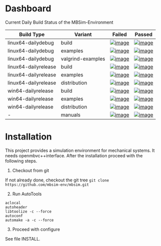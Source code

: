 # Dashboard

Current Daily Build Status of the MBSim-Environment

| Build Type | Variant | Failed | Passed |
|------------|---------|--------|--------|
| linux64-dailydebug | build | [![image](http://www.mbsim-env.de/mbsim/buildsystemstate/linux64-dailydebug-build.nrFailed.svg)](http://www.mbsim-env.de/mbsim/linux64-dailydebug/report/result_current/) | [![image](http://www.mbsim-env.de/mbsim/buildsystemstate/linux64-dailydebug-build.nrPassed.svg)](http://www.mbsim-env.de/mbsim/linux64-dailydebug/report/result_current/) |
| linux64-dailydebug | examples | [![image](http://www.mbsim-env.de/mbsim/buildsystemstate/linux64-dailydebug-examples.nrFailed.svg)](http://www.mbsim-env.de/mbsim/linux64-dailydebug/report/result_current/runexamples_report/result_current/) | [![image](http://www.mbsim-env.de/mbsim/buildsystemstate/linux64-dailydebug-examples.nrPassed.svg)](http://www.mbsim-env.de/mbsim/linux64-dailydebug/report/result_current/runexamples_report/result_current/) |
| linux64-dailydebug | valgrind-examples | [![image](http://www.mbsim-env.de/mbsim/buildsystemstate/linux64-dailydebug-valgrind-examples.nrFailed.svg)](http://www.mbsim-env.de/mbsim/linux64-dailydebug/report/runexamples_valgrind_report/result_current/) | [![image](http://www.mbsim-env.de/mbsim/buildsystemstate/linux64-dailydebug-valgrind-examples.nrPassed.svg)](http://www.mbsim-env.de/mbsim/linux64-dailydebug/report/runexamples_valgrind_report/result_current/) |
| linux64-dailyrelease | build | [![image](http://www.mbsim-env.de/mbsim/buildsystemstate/linux64-dailyrelease-build.nrFailed.svg)](http://www.mbsim-env.de/mbsim/linux64-dailyrelease/report/result_current/) | [![image](http://www.mbsim-env.de/mbsim/buildsystemstate/linux64-dailyrelease-build.nrPassed.svg)](http://www.mbsim-env.de/mbsim/linux64-dailyrelease/report/result_current/) |
| linux64-dailyrelease | examples | [![image](http://www.mbsim-env.de/mbsim/buildsystemstate/linux64-dailyrelease-examples.nrFailed.svg)](http://www.mbsim-env.de/mbsim/linux64-dailyrelease/report/result_current/runexamples_report/result_current/) | [![image](http://www.mbsim-env.de/mbsim/buildsystemstate/linux64-dailyrelease-examples.nrPassed.svg)](http://www.mbsim-env.de/mbsim/linux64-dailyrelease/report/result_current/runexamples_report/result_current/) |
| linux64-dailyrelease | distribution | [![image](http://www.mbsim-env.de/mbsim/buildsystemstate/linux64-dailyrelease-distribution.nrFailed.svg)](http://www.mbsim-env.de/mbsim/linux64-dailyrelease/report_distribute/distribute.out) | [![image](http://www.mbsim-env.de/mbsim/buildsystemstate/linux64-dailyrelease-distribution.nrPassed.svg)](http://www.mbsim-env.de/mbsim/linux64-dailyrelease/report_distribute/distribute.out) |
| win64-dailyrelease | build | [![image](http://www.mbsim-env.de/mbsim/buildsystemstate/win64-dailyrelease-build.nrFailed.svg)](http://www.mbsim-env.de/mbsim/win64-dailyrelease/report/result_current/) | [![image](http://www.mbsim-env.de/mbsim/buildsystemstate/win64-dailyrelease-build.nrPassed.svg)](http://www.mbsim-env.de/mbsim/win64-dailyrelease/report/result_current/) |
| win64-dailyrelease | examples | [![image](http://www.mbsim-env.de/mbsim/buildsystemstate/win64-dailyrelease-examples.nrFailed.svg)](http://www.mbsim-env.de/mbsim/win64-dailyrelease/report/result_current/runexamples_report/result_current/) | [![image](http://www.mbsim-env.de/mbsim/buildsystemstate/win64-dailyrelease-examples.nrPassed.svg)](http://www.mbsim-env.de/mbsim/win64-dailyrelease/report/result_current/runexamples_report/result_current/) |
| win64-dailyrelease | distribution | [![image](http://www.mbsim-env.de/mbsim/buildsystemstate/win64-dailyrelease-distribution.nrFailed.svg)](http://www.mbsim-env.de/mbsim/win64-dailyrelease/report_distribute/distribute.out) | [![image](http://www.mbsim-env.de/mbsim/buildsystemstate/win64-dailyrelease-distribution.nrPassed.svg)](http://www.mbsim-env.de/mbsim/win64-dailyrelease/report_distribute/distribute.out) |
| - | manuals | [![image](http://www.mbsim-env.de/mbsim/buildsystemstate/build-manuals.nrFailed.svg)](http://www.mbsim-env.de/mbsim/doc_manualsbuild.log) | [![image](http://www.mbsim-env.de/mbsim/buildsystemstate/build-manuals.nrPassed.svg)](http://www.mbsim-env.de/mbsim/doc_manualsbuild.log) |



# Installation

This project provides a simulation environment for mechanical systems. It needs openmbvc++interface. After the installation proceed with the following steps.

1. Checkout from git

If not already done, checkout the git tree
`git clone https://github.com/mbsim-env/mbsim.git`

2. Run AutoTools

```
aclocal
autoheader
libtoolize -c --force
autoconf
automake -a -c --force
```

3. Proceed with configure

See file INSTALL.
